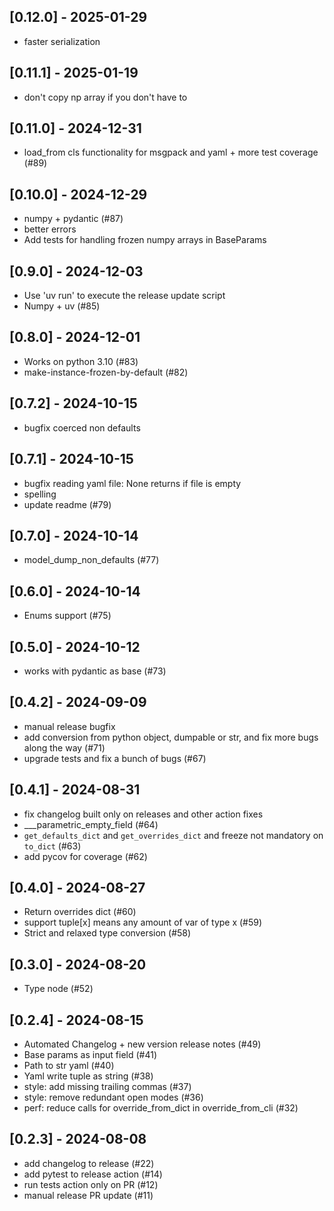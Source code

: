 ## [0.12.0] - 2025-01-29

- faster serialization

## [0.11.1] - 2025-01-19

- don't copy np array if you don't have to

## [0.11.0] - 2024-12-31

- load_from cls functionality for msgpack and yaml + more test coverage (#89)

## [0.10.0] - 2024-12-29

- numpy + pydantic (#87)
- better errors
- Add tests for handling frozen numpy arrays in BaseParams

## [0.9.0] - 2024-12-03

- Use 'uv run' to execute the release update script
- Numpy + uv (#85)

## [0.8.0] - 2024-12-01

- Works on python 3.10 (#83)
- make-instance-frozen-by-default (#82)

## [0.7.2] - 2024-10-15

- bugfix coerced non defaults

## [0.7.1] - 2024-10-15

- bugfix reading yaml file: None returns if file is empty
- spelling
- update readme (#79)

## [0.7.0] - 2024-10-14

- model_dump_non_defaults (#77)

## [0.6.0] - 2024-10-14

- Enums support (#75)

## [0.5.0] - 2024-10-12

- works with pydantic as base (#73)

## [0.4.2] - 2024-09-09

- manual release bugfix
- add conversion from python object, dumpable or str, and fix more bugs along the way (#71)
- upgrade tests and fix a bunch of bugs (#67)

## [0.4.1] - 2024-08-31

- fix changelog built only on releases and other action fixes
- ___parametric_empty_field (#64)
- `get_defaults_dict` and `get_overrides_dict` and freeze not mandatory on `to_dict` (#63)
- add pycov for coverage (#62)

## [0.4.0] - 2024-08-27

- Return overrides dict (#60)
- support tuple[x] means any amount of var of type x (#59)
- Strict and relaxed type conversion (#58)

## [0.3.0] - 2024-08-20

- Type node (#52)

## [0.2.4] - 2024-08-15

- Automated Changelog + new version release notes (#49)
- Base params as input field (#41)
- Path to str yaml (#40)
- Yaml write tuple as string (#38)
- style: add missing trailing commas (#37)
- style: remove redundant open modes (#36)
- perf: reduce calls for override_from_dict in override_from_cli (#32)
  
## [0.2.3] - 2024-08-08

- add changelog to release (#22)
- add pytest to release action (#14)
- run tests action only on PR (#12)
- manual release PR update (#11)
